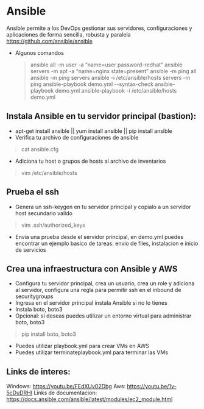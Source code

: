 # Ansible
Ansible permite a los DevOps gestionar sus servidores, configuraciones y aplicaciones de forma sencilla, robusta y paralela
https://github.com/ansible/ansible
* Algunos comandos

  > ansible all -m user -a “name=user password-redhat”
  > ansible servers -m apt -a "name=nginx state=present"
  > ansible -m ping all
  > ansible -m ping servers
  > ansible -i /etc/ansible/hosts servers -m ping
	> ansible-playbook demo.yml --syntax-check
  > ansible-playbook demo.yml 
  > ansible-playbook -i /etc/ansible/hosts demo.yml

## Instala Ansible en tu servidor principal (bastion):
* apt-get install ansible || yum install ansible || pip install ansible
* Verifica tu archivo de configuraciones de ansible
> cat ansible.cfg
* Adiciona tu host o grupos de hosts al archivo de inventarios
> vim /etc/ansible/hosts
## Prueba el ssh
* Genera un ssh-keygen en tu servidor principal y copialo a un servidor host secundario valido
> vim .ssh/authorized_keys
* Envia una prueba desde el servidor principal, en demo.yml puedes encontrar un ejemplo basico de tareas: envio de files, instalacion e inicio de servicios

## Crea una infraestructura con Ansible y AWS
* Configura tu servidor principal, crea un usuario, crea un role y adiciona al servidor, configura una regla para permitir ssh en el inbound de securitygroups
* Ingresa en el servidor principal instala Ansible si no lo tienes
* Instala boto, boto3
* Opcional: si deseas puedes utilizar un entorno virtual para administrar boto, boto3
> pip install boto, boto3
* Puedes utilizar playbook.yml para crear VMs en AWS
* Puedes utilizar terminateplaybook.yml para terminar las VMs 

## Links de interes:
Windows: https://youtu.be/FEdXUv02Dbg
Aws: https://youtu.be/1v-5cDuDRHI
Links de documentacion:
https://docs.ansible.com/ansible/latest/modules/ec2_module.html

